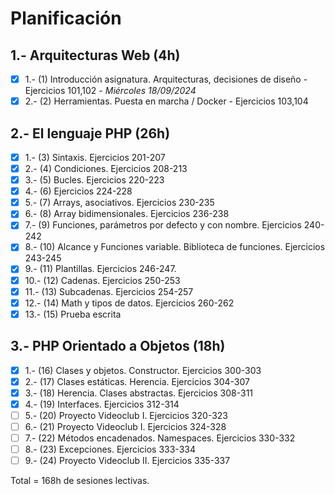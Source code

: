 # Planificación

## 1.- Arquitecturas Web (4h)

- [X] 1.- (1) Introducción asignatura. Arquitecturas, decisiones de diseño - Ejercicios 101,102 - *Miércoles 18/09/2024*
- [X] 2.- (2) Herramientas. Puesta en marcha / Docker - Ejercicios 103,104

## 2.- El lenguaje PHP (26h)

- [X] 1.- (3) Sintaxis. Ejercicios 201-207
- [X] 2.- (4) Condiciones. Ejercicios 208-213
- [X] 3.- (5) Bucles. Ejercicios 220-223
- [X] 4.- (6) Ejercicios 224-228
- [X] 5.- (7) Arrays, asociativos. Ejercicios 230-235
- [X] 6.- (8) Array bidimensionales. Ejercicios 236-238
- [X] 7.- (9) Funciones, parámetros por defecto y con nombre. Ejercicios 240-242
- [X] 8.- (10) Alcance y Funciones variable. Biblioteca de funciones. Ejercicios 243-245
- [X] 9.- (11) Plantillas. Ejercicios 246-247.
- [X] 10.- (12) Cadenas. Ejercicios 250-253
- [X] 11.- (13) Subcadenas. Ejercicios 254-257
- [X] 12.- (14) Math y tipos de datos. Ejercicios 260-262
- [X] 13.- (15) Prueba escrita

## 3.- PHP Orientado a Objetos (18h)

- [X] 1.- (16) Clases y objetos. Constructor. Ejercicios 300-303
- [X] 2.- (17) Clases estáticas. Herencia. Ejercicios 304-307
- [X] 3.- (18) Herencia. Clases abstractas. Ejercicios 308-311
- [X] 4.- (19) Interfaces. Ejercicios 312-314
- [ ] 5.- (20) Proyecto Videoclub I. Ejercicios 320-323
- [ ] 6.- (21) Proyecto Videoclub I. Ejercicios 324-328
- [ ] 7.- (22) Métodos encadenados. Namespaces. Ejercicios 330-332
- [ ] 8.- (23) Excepciones. Ejercicios 333-334
- [ ] 9.- (24) Proyecto Videoclub II. Ejercicios 335-337

<!--
## 4.- Programación Web (12h)

- [ ] 1.- (25) Formularios. Ejercicios 401-403
- [ ] 2.- (26) Upload. Cookies. Ejercicios 404-406
- [ ] 3.- (27) Cookies. Sesión. Ejercicios 407-409
- [ ] 4.- (28) Gestión de usuarios. Ejercicios 410-415
- [ ] 5.- (29) Proyecto Videoclub III. Ejercicios 420-423
- [ ] 6.- (30) Proyecto Videoclub III. Ejercicios 424-426

## 5.- Herramientas Web (16h)

- [ ] 1.- (31) Composer. Introducción Monolog. Ejercicio 501
- [ ] 2.- (32) Manejadores. Uso de logs con *Monolog*. Ejercicios 502 - 503
- [ ] 3.- (33) Proyecto Videoclub IV. Ejercicios 511 - 515
- [ ] 4.- (34) Documentación con *phpDocumentor* . Ejercicios 521 - 522.
- [ ] 5.- (35) Webscrapping. Ejercicios 531 - 533.
- [ ] 6.- (36) Pruebas con *PhpUnit*. Ejercicios 541 - 545.
- [ ] 7.- (37) Proyecto Videoclub V. Ejercicios 551 - 554.
- [ ] 8.- (38) Prueba escrita

## 6.- Acceso a Datos (24h)

- [ ] 1.- (39) SQL. Ejercicios 601 - 
- [ ] 2.- (40) PDO. Ejercicios -
- [ ] 3.- (41) . Ejercicios -
- [ ] 4.- (42) . Ejercicios -
- [ ] 5.- (43) CSV. Ejercicios -
- [ ] 6.- (44) PDF. Ejercicios -
- [ ] 7.- (45) Eloquent. Ejercicios -
- [ ] 8.- (46) Migraciones. . Ejercicios -
- [ ] 9.- (47) . Ejercicios -
- [ ] 10.- (48) ORM. Ejercicios -
- [ ] 11.- (49) . Ejercicios -
- [ ] 12.- (50) . Ejercicios - 

## 7.- Frameworks PHP (32h)

- [ ] 1.- (51) Introducción a Laravel -
- [ ] 2.- (52) Rutas
- [ ] 3.- (53) Plantillas
- [ ] 4.- (54) Controladores
- [ ] 5.- (55) Migraciones & Eloquent - 
- [ ] 6.- (56) 
- [ ] 7.- (57) 
- [ ] 8.- (58) 
- [ ] 9.- (59) 
- [ ] 10.- (60) 
- [ ] 11.- (61) 
- [ ] 12.- (62) 
- [ ] 13.- (63) Ejercicio 801 -
- [ ] 14.- (64) 
- [ ] 15.- (65) 
- [ ] 16.- (66) 

## 8.- Servicios REST (22h)

- [ ] 1.- (67) 
- [ ] 2.- (68) 
- [ ] 3.- (69) 
- [ ] 4.- (70) 
- [ ] 5.- (71) 
- [ ] 6.- (72) 
- [ ] 7.- (73) 
- [ ] 8.- (74) 
- [ ] 9.- (75) 
- [ ] 10.- (76) 
- [ ] 11.- (77) Prueba práctica final 

-->

Total = 168h de sesiones lectivas.
